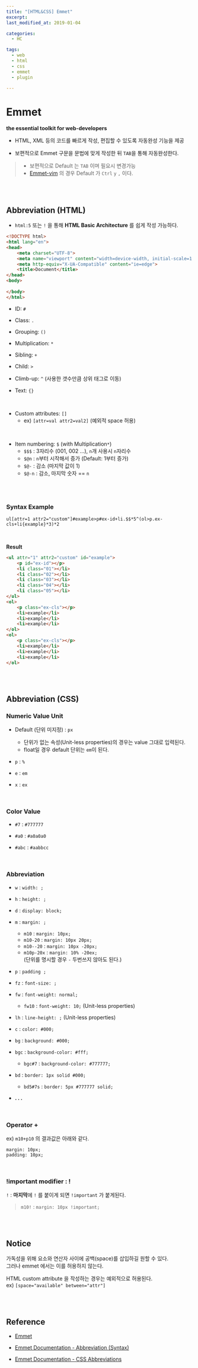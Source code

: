 ```yaml
---
title: "[HTML&CSS] Emmet"
excerpt: 
last_modified_at: 2019-01-04

categories:
  - HC

tags:
  - web
  - html
  - css
  - emmet
  - plugin

---
```


# Emmet

**the essential toolkit for web-developers**  

- HTML, XML 등의 코드를 빠르게 작성, 편집할 수 있도록 자동완성 기능을 제공

- 보편적으로 Emmet 구문을 문법에 맞게 작성한 뒤 `TAB`을 통해 자동완성한다.  
> - 보편적으로 Default 는 `TAB` 이며 필요시 변경가능  
> - [Emmet-vim](https://github.com/mattn/emmet-vim) 의 경우 Default 가 `Ctrl` `y` `,` 이다.

<br><br>

## Abbreviation (HTML)

- `html:5` 또는 `!`  을 통해 **HTML Basic Architecture** 를 쉽게 작성 가능하다.

```html
<!DOCTYPE html>
<html lang="en">
<head>
    <meta charset="UTF-8">
    <meta name="viewport" content="width=device-width, initial-scale=1.0">
    <meta http-equiv="X-UA-Compatible" content="ie=edge">
    <title>Document</title>
</head>
<body>
    
</body>
</html>
```

- ID: `#`  

- Class: `.`  

- Grouping: `()`  

- Multiplication: `*`  

- Sibling: `+`  

- Child: `>`  

- Climb-up: `^` (사용한 갯수만큼 상위 태그로 이동)  

- Text: `{}`  

<br>

- Custom attributes: `[]`
  - ex) `[attr=val attr2=val2]`  (예외적 space 허용)

<br>

- Item numbering: `$` (with Multiplication`*`)  
  - `$$$` : 3자리수 (001, 002 ...), `n`개 사용시 `n`자리수 
  - `$@n` : `n`부터 시작해서 증가 (Default: 1부터 증가)
  - `$@-` : 감소 (마지막 값이 1)
  - `$@-n` : 감소, 마지막 숫자 == `n`

<br><br>

### Syntax Example

`ul[attr=1 attr2="custom"]#example>p#ex-id+li.$$*5^(ol>p.ex-cls+li{example}*3)*2`

<br>

**Result**

```html
<ul attr="1" attr2="custom" id="example">
    <p id="ex-id"></p>
    <li class="01"></li>
    <li class="02"></li>
    <li class="03"></li>
    <li class="04"></li>
    <li class="05"></li>
</ul>
<ol>
    <p class="ex-cls"></p>
    <li>example</li>
    <li>example</li>
    <li>example</li>
</ol>
<ol>
    <p class="ex-cls"></p>
    <li>example</li>
    <li>example</li>
    <li>example</li>
</ol>
```

<br><br>

## Abbreviation (CSS)

### Numeric Value Unit

- Default (단위 미지정) : `px`  
  - 단위가 없는 속성(Unit-less properties)의 경우는 value 그대로 입력된다.  
  - float일 경우 default 단위는 `em`이 된다.

- `p` : `%`

- `e` : `em`

- `x` : `ex`

<br>

### Color Value

- `#7` : `#777777`

- `#a0` : `#a0a0a0`

- `#abc` : `#aabbcc`

<br>

### Abbreviation

- `w` : `width: ;`

- `h` : `height: ;`

- `d` : `display: block;`

- `m` : `margin: ;`  
  - `m10` : `margin: 10px;`  
  - `m10-20` : `margin: 10px 20px;`  
  - `m10--20` : `margin: 10px -20px;`  
  - `m10p-20x` : `margin: 10% -20ex;`  
  (단위를 명시할 경우 `-` 두번쓰지 않아도 된다.)

- `p` : `padding ;`  

- `fz` : `font-size: ;`  

- `fw` : `font-weight: normal;`
  - `fw10` : `font-weight: 10;` (Unit-less properties)

- `lh` : `line-height: ;` (Unit-less properties)

- `c` : `color: #000;`

- `bg` : `background: #000;`

- `bgc` : `background-color: #fff;`
  - `bgc#7` : `background-color: #777777;`

- `bd` : `border: 1px solid #000;`
  - `bd5#7s` : `border: 5px #777777 solid;`

- **. . .**

<br>

### Operator \+

ex) `m10+p10` 의 결과값은 아래와 같다.  

```
margin: 10px;
padding: 10px;
```

<br>

### !important modifier : \!

`!` : **마지막**에 `!` 를 붙이게 되면 `!important` 가 붙게된다.  
> `m10!` : `margin: 10px !important;`

<br><br>

## Notice  

가독성을 위해 요소와 연산자 사이에 공백(space)를 삽입하길 원할 수 있다.  
그러나 emmet 에서는 이를 허용하지 않는다.  

HTML custom attribute 을 작성하는 경우는 예외적으로 허용된다.  
ex) `[space="available" between="attr"]`

<br><br>

## Reference

- [Emmet](https://emmet.io/)  

- [Emmet Documentation - Abbreviation (Syntax)](https://docs.emmet.io/abbreviations/syntax/)  

- [Emmet Documentation - CSS Abbreviations](https://docs.emmet.io/css-abbreviations/)
